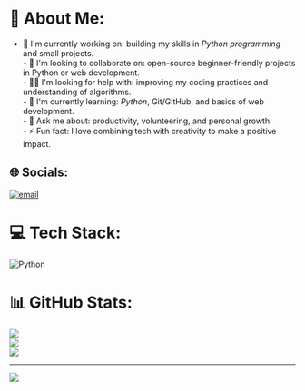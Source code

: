 # 💫 About Me:
- 🎯 I'm currently working on: building my skills in *Python programming* and small projects.  <br>- 🤝 I'm looking to collaborate on: open-source beginner-friendly projects in Python or web development.  <br>- 🧑‍💻 I'm looking for help with: improving my coding practices and understanding of algorithms.  <br>- 🌱 I'm currently learning: *Python*, Git/GitHub, and basics of web development.  <br>- 💬 Ask me about: productivity, volunteering, and personal growth.  <br>- ⚡ Fun fact: I love combining tech with creativity to make a positive impact.  <br>


## 🌐 Socials:
[![email](https://img.shields.io/badge/Email-D14836?logo=gmail&logoColor=white)](mailto:khadijahazimeh230@gmail.com) 

# 💻 Tech Stack:
![Python](https://img.shields.io/badge/python-3670A0?style=for-the-badge&logo=python&logoColor=ffdd54)
# 📊 GitHub Stats:
![](https://github-readme-stats.vercel.app/api?username=Khadija-hazimeh&theme=dark&hide_border=false&include_all_commits=false&count_private=false)<br/>
![](https://nirzak-streak-stats.vercel.app/?user=Khadija-hazimeh&theme=dark&hide_border=false)<br/>
![](https://github-readme-stats.vercel.app/api/top-langs/?username=Khadija-hazimeh&theme=dark&hide_border=false&include_all_commits=false&count_private=false&layout=compact)

---
[![](https://visitcount.itsvg.in/api?id=Khadija-hazimeh&icon=0&color=0)](https://visitcount.itsvg.in)

<!-- Proudly created with GPRM ( https://gprm.itsvg.in ) -->
